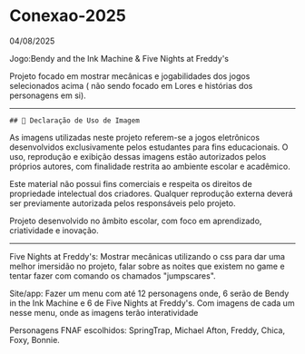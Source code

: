 # Conexao-2025

04/08/2025

Jogo:Bendy and the Ink Machine & Five Nights at Freddy's

 Projeto focado em mostrar mecânicas e jogabilidades dos jogos selecionados acima ( não sendo focado em Lores e histórias dos personagens em si).

-----------------------------------------------
    ## 📄 Declaração de Uso de Imagem

As imagens utilizadas neste projeto referem-se a jogos eletrônicos desenvolvidos exclusivamente pelos estudantes para fins educacionais. O uso, reprodução e exibição dessas imagens estão autorizados pelos próprios autores, com finalidade restrita ao ambiente escolar e acadêmico.

Este material não possui fins comerciais e respeita os direitos de propriedade intelectual dos criadores. Qualquer reprodução externa deverá ser previamente autorizada pelos responsáveis pelo projeto.

Projeto desenvolvido no âmbito escolar, com foco em aprendizado, criatividade e inovação.

-------------------------------------------------------
 


 Five Nights at Freddy's: Mostrar mecânicas utilizando o css para dar uma melhor imersidão no projeto, falar sobre as noites que existem no game e tentar fazer com comando os chamados "jumpscares". 

 Site/app: Fazer um menu com até 12 personagens onde, 6 serão de Bendy in the Ink Machine e 6 de Five Nights at Freddy's. Com imagens de cada um nesse menu, onde as imagens terão interatividade 

 Personagens FNAF escolhidos: SpringTrap, Michael Afton, Freddy, Chica, Foxy, Bonnie.